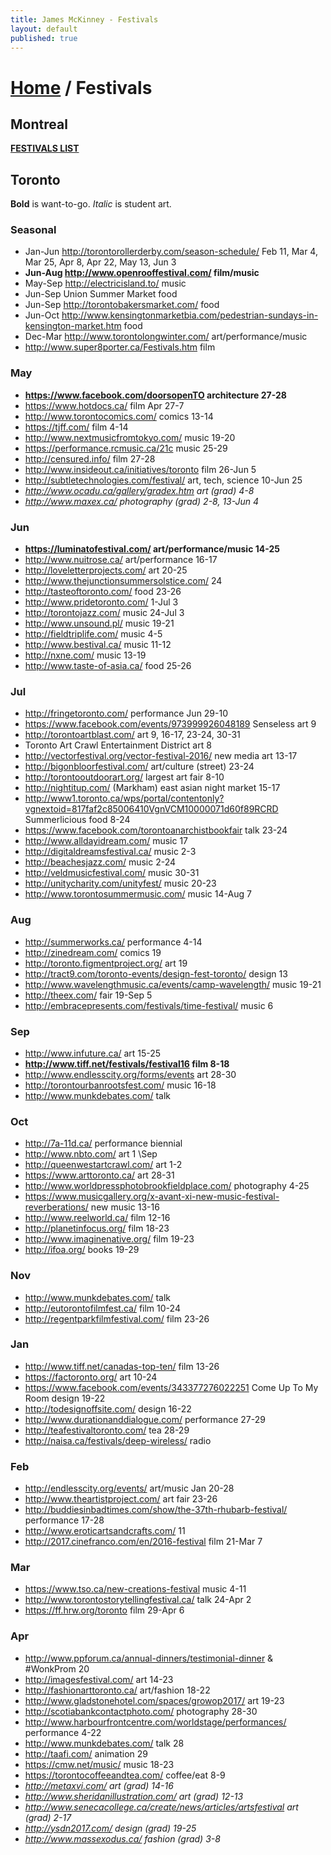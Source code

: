 ```yaml
---
title: James McKinney - Festivals
layout: default
published: true
---
```


# [Home](/) / Festivals

## Montreal

**[FESTIVALS LIST](https://jpmckinney.backpackit.com/pub/1164053-montreal)**

## Toronto

<p><span class="glyphicon glyphicon-info-sign" aria-hidden="true"></span> <strong>Bold</strong> is want-to-go. <em>Italic</em> is student art.</p>

### Seasonal

* Jan-Jun <http://torontorollerderby.com/season-schedule/> Feb 11, Mar 4, Mar 25, Apr 8, Apr 22, May 13, Jun 3
* **Jun-Aug <http://www.openrooffestival.com/> film/music**
* May-Sep <http://electricisland.to/> music
* Jun-Sep Union Summer Market food
* Jun-Sep <http://torontobakersmarket.com/> food
* Jun-Oct <http://www.kensingtonmarketbia.com/pedestrian-sundays-in-kensington-market.htm> food
* Dec-Mar <http://www.torontolongwinter.com/> art/performance/music
* <http://www.super8porter.ca/Festivals.htm> film

### May

* **<https://www.facebook.com/doorsopenTO> architecture 27-28**
* <https://www.hotdocs.ca/> film Apr 27-7
* <http://www.torontocomics.com/> comics 13-14
* <https://tjff.com/> film 4-14
* <http://www.nextmusicfromtokyo.com/> music 19-20
* <https://performance.rcmusic.ca/21c> music 25-29
* <http://censured.info/> film 27-28
* <http://www.insideout.ca/initiatives/toronto> film 26-Jun 5
* <http://subtletechnologies.com/festival/> art, tech, science 10-Jun 25
* _<http://www.ocadu.ca/gallery/gradex.htm> art (grad) 4-8_
* _<http://www.maxex.ca/> photography (grad) 2-8, 13-Jun 4_

### Jun

* **<https://luminatofestival.com/> art/performance/music 14-25**
* <http://www.nuitrose.ca/> art/performance 16-17
* <http://loveletterprojects.com/> art 20-25
* <http://www.thejunctionsummersolstice.com/> 24
* <http://tasteoftoronto.com/> food 23-26
* <http://www.pridetoronto.com/> 1-Jul 3
* <http://torontojazz.com/> music 24-Jul 3
* <http://www.unsound.pl/> music 19-21
* <http://fieldtriplife.com/> music 4-5
* <http://www.bestival.ca/> music 11-12
* <http://nxne.com/> music 13-19
* <http://www.taste-of-asia.ca/> food 25-26

### Jul

* <http://fringetoronto.com/> performance Jun 29-10
* <https://www.facebook.com/events/973999926048189> Senseless art 9
* <http://torontoartblast.com/> art 9, 16-17, 23-24, 30-31
* Toronto Art Crawl Entertainment District art 8
* <http://vectorfestival.org/vector-festival-2016/> new media art 13-17
* <http://bigonbloorfestival.com/> art/culture (street) 23-24
* <http://torontooutdoorart.org/> largest art fair 8-10
* <http://nightitup.com/> (Markham) east asian night market 15-17
* <http://www1.toronto.ca/wps/portal/contentonly?vgnextoid=817faf2c85006410VgnVCM10000071d60f89RCRD> Summerlicious food 8-24
* <https://www.facebook.com/torontoanarchistbookfair> talk 23-24
* <http://www.alldayidream.com/> music 17
* <http://digitaldreamsfestival.ca/> music 2-3
* <http://beachesjazz.com/> music 2-24
* <http://veldmusicfestival.com/> music 30-31
* <http://unitycharity.com/unityfest/> music 20-23
* <http://www.torontosummermusic.com/> music 14-Aug 7

### Aug

* <http://summerworks.ca/> performance 4-14
* <http://zinedream.com/> comics 19
* <http://toronto.figmentproject.org/> art 19
* <http://tract9.com/toronto-events/design-fest-toronto/> design 13
* <http://www.wavelengthmusic.ca/events/camp-wavelength/> music 19-21
* <http://theex.com/> fair 19-Sep 5
* <http://embracepresents.com/festivals/time-festival/> music 6

### Sep

* <http://www.infuture.ca/> art 15-25
* **<http://www.tiff.net/festivals/festival16> film 8-18**
* <http://www.endlesscity.org/forms/events> art 28-30
* <http://torontourbanrootsfest.com/> music 16-18
* <http://www.munkdebates.com/> talk

### Oct

* <http://7a-11d.ca/> performance biennial
* <http://www.nbto.com/> art 1 \Sep
* <http://queenwestartcrawl.com/> art 1-2
* <https://www.arttoronto.ca/> art 28-31
* <http://www.worldpressphotobrookfieldplace.com/> photography 4-25
* <https://www.musicgallery.org/x-avant-xi-new-music-festival-reverberations/> new music 13-16
* <http://www.reelworld.ca/> film 12-16
* <http://planetinfocus.org/> film 18-23
* <http://www.imaginenative.org/> film 19-23
* <http://ifoa.org/> books 19-29

### Nov

* <http://www.munkdebates.com/> talk
* <http://eutorontofilmfest.ca/> film 10-24
* <http://regentparkfilmfestival.com/> film 23-26

### Jan

* <http://www.tiff.net/canadas-top-ten/> film 13-26
* <https://factoronto.org/> art 10-24
* <https://www.facebook.com/events/343377276022251> Come Up To My Room design 19-22
* <http://todesignoffsite.com/> design 16-22
* <http://www.durationanddialogue.com/> performance 27-29
* <http://teafestivaltoronto.com/> tea 28-29
* <http://naisa.ca/festivals/deep-wireless/> radio

### Feb

* <http://endlesscity.org/events/> art/music Jan 20-28
* <http://www.theartistproject.com/> art fair 23-26
* <http://buddiesinbadtimes.com/show/the-37th-rhubarb-festival/> performance 17-28
* <http://www.eroticartsandcrafts.com/> 11
* <http://2017.cinefranco.com/en/2016-festival> film 21-Mar 7

### Mar

* <https://www.tso.ca/new-creations-festival> music 4-11
* <http://www.torontostorytellingfestival.ca/> talk 24-Apr 2
* <https://ff.hrw.org/toronto> film 29-Apr 6

### Apr

* <http://www.ppforum.ca/annual-dinners/testimonial-dinner> & #WonkProm 20
* <http://imagesfestival.com/> art 14-23
* <http://fashionarttoronto.ca/> art/fashion 18-22
* <http://www.gladstonehotel.com/spaces/growop2017/> art 19-23
* <http://scotiabankcontactphoto.com/> photography 28-30
* <http://www.harbourfrontcentre.com/worldstage/performances/> performance 4-22
* <http://www.munkdebates.com/> talk 28
* <http://taafi.com/> animation 29
* <https://cmw.net/music/> music 18-23
* <https://torontocoffeeandtea.com/> coffee/eat 8-9
* _<http://metaxvi.com/> art (grad) 14-16_
* _<http://www.sheridanillustration.com/> art (grad) 12-13_
* _<http://www.senecacollege.ca/create/news/articles/artsfestival> art (grad) 2-17_
* _<http://ysdn2017.com/> design (grad) 19-25_
* _<http://www.massexodus.ca/> fashion (grad) 3-8_
